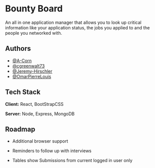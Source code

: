 
# Bounty Board

An all in one application manager that allows you to look up critical information like your application status, the jobs you applied to and the people you networked with. 


## Authors

- [@A-Corn](https://github.com/A-Corn)
- [@cgreenwalt73](https://github.com/cgreenwalt73)
- [@Jeremy-Hirschler](https://github.com/Jeremy-Hirschler)
- [@OmarPierreLouis](https://github.com/OmarPierreLouis)


## Tech Stack

**Client:** React, BootStrapCSS

**Server:** Node, Express, MongoDB 


## Roadmap

- Additional browser support

- Reminders to follow up with interviews 

- Tables show Submissions from current logged in user only
